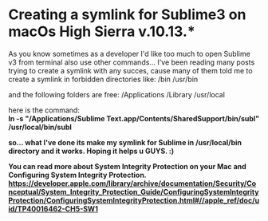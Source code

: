 # Creating a symlink for Sublime3 on macOs High Sierra v.10.13.*
As you know sometimes as a developer I'd  like too much to open Sublime v3 from terminal also use other commands... 
I've been reading many posts  trying to create a symlink with any succes, cause many of them told me to create a symlink in forbidden directories
like:
/bin
/usr/bin


and the following folders are free:
/Applications
/Library
/usr/local

here is the command:  <br>
<b> ln -s "/Applications/Sublime Text.app/Contents/SharedSupport/bin/subl" /usr/local/bin/subl <b>  

so... what I've done its make my symlink for Sublime in /usr/local/bin directory and it works.
Hoping it helps u GUYS. :)

You can read more about System Integrity Protection on your Mac and Configuring System Integrity Protection.
https://developer.apple.com/library/archive/documentation/Security/Conceptual/System_Integrity_Protection_Guide/ConfiguringSystemIntegrityProtection/ConfiguringSystemIntegrityProtection.html#//apple_ref/doc/uid/TP40016462-CH5-SW1
